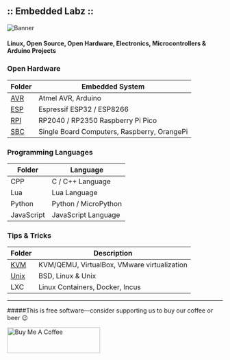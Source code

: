 
## :: Embedded Labz ::
![Banner](http://elabz.net/banner.png)
#### Linux, Open Source, Open Hardware, Electronics, Microcontrollers & Arduino Projects

### Open Hardware

| Folder | Embedded System |
|--------|-----------------|
| [AVR](https://elabz.net/AVR/)  | Atmel AVR, Arduino |
| [ESP](https://elabz.net/ESP/)  | Espressif ESP32 / ESP8266 |
| [RPI](https://elabz.net/RPI/)  | RP2040 / RP2350 Raspberry Pi Pico |
| [SBC](https://elabz.net/SBC/)   | Single Board Computers, Raspberry, OrangePi |

### Programming Languages

| Folder     | Language             |
|------------|----------------------|
| CPP        | C / C++ Language     |
| Lua        | Lua Language         |
| Python     | Python / MicroPython |
| JavaScript | JavaScript Language  |

### Tips & Tricks

| Folder | Description |
|--------|---------------------------|
| [KVM](https://elabz.net/KVM/)   | KVM/QEMU, VirtualBox, VMware virtualization |
| [Unix](https://elabz.net/Unix/) | BSD, Linux & Unix |
| LXC | Linux Containers, Docker, Incus |



<!-- 
| Folder     | Language              |
|------------|----------------------|
| [CPP](https://elabz.net/CPP/)     | C / C++ Language      |
| [Lua](https://elabz.net/Lua/)     | Lua Language         |
| [Python](https://elabz.net/Python/) | Python / MicroPython |
| [JavaScript](https://elabz.net/JavaScript/) | JavaScript Language |
-->

---
#####This is free software—consider supporting us to buy our coffee or beer 😉

<a href="https://www.buymeacoffee.com/AndreSantana" target="_blank"><img src="https://cdn.buymeacoffee.com/buttons/v2/default-blue.png" alt="Buy Me A Coffee" style="height: 60px !important;width: 217px !important;" ></a>
